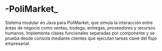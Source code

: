 # -PoliMarket_
Sistema modular en Java para PoliMarket, que simula la interacción entre áreas de negocio como ventas, bodega, entregas, proveedores y recursos humanos. Implementa clases funcionales separadas por componente y se prueba desde consola mediante clientes que ejecutan tareas clave del flujo empresarial.
